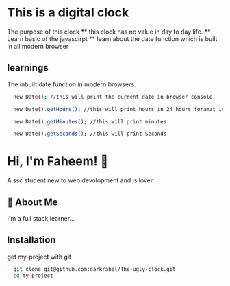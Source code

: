 # This is a digital clock 
The purpose of this clock
** this clock has no value in day to day life.
** Learn basic of the javascirpt 
** learn about the date function which is built in all modern browser


## learnings
The inbuilt date function in modern browsers.


```bash
  new Date(); //this will print the current date in browser console.

  new Date().getHours(); //this will print hours in 24 hours foramat in browser console.

  new Date().getMinutes(); //this will print minutes 

  new Date().getSeconds(); //this will print Seconds
```


# Hi, I'm Faheem! 👋

A ssc student new to web devolopment and js lover.
## 🚀 About Me
I'm a full stack learner...


## Installation

get my-project with git

```bash
  git clone git@github.com:darkrabel/The-ugly-clock.git
  cd my-project
```
    
